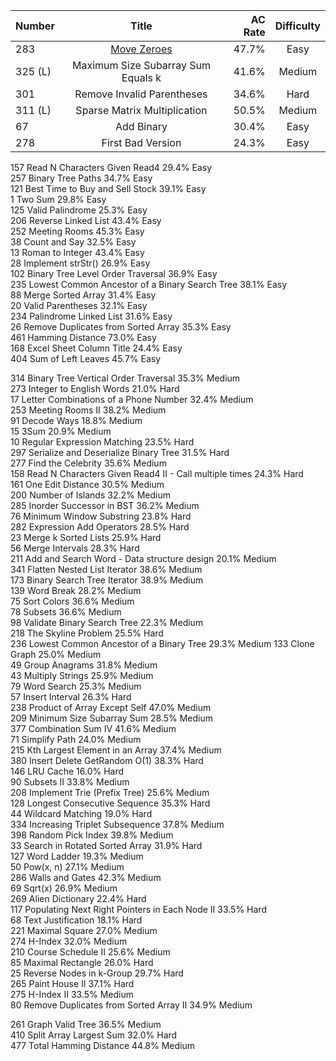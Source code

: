 
| Number | Title                              | AC Rate | Difficulty |
| ------ |:----------------------------------:| -------:|:----------:|
| 283    | [Move Zeroes](Move_Zeroes.swift)   | 47.7%   |    Easy    |   
| 325 (L)|  Maximum Size Subarray Sum Equals k| 41.6%   |   Medium   | 
| 301    |    Remove Invalid Parentheses      | 34.6%   |    Hard    |    
| 311 (L)| Sparse Matrix Multiplication       | 50.5%   |   Medium   |  
|67      |  Add Binary                        | 30.4%   |    Easy    |      
|278     |        First Bad Version            |  24.3%  |    Easy    |        
157        Read N Characters Given Read4         29.4%        Easy        
257        Binary Tree Paths        34.7%        Easy        
121        Best Time to Buy and Sell Stock        39.1%        Easy        
1        Two Sum        29.8%        Easy        
125        Valid Palindrome        25.3%        Easy        
206        Reverse Linked List        43.4%        Easy        
252        Meeting Rooms         45.3%        Easy        
38        Count and Say        32.5%        Easy        
13        Roman to Integer        43.4%        Easy        
28        Implement strStr()        26.9%        Easy        
102        Binary Tree Level Order Traversal        36.9%        Easy        
235        Lowest Common Ancestor of a Binary Search Tree        38.1%        Easy        
88        Merge Sorted Array        31.4%        Easy        
20        Valid Parentheses        32.1%        Easy        
234        Palindrome Linked List        31.6%        Easy        
26        Remove Duplicates from Sorted Array        35.3%        Easy        
461        Hamming Distance        73.0%        Easy        
168        Excel Sheet Column Title        24.4%        Easy        
404        Sum of Left Leaves        45.7%        Easy   


314        Binary Tree Vertical Order Traversal         35.3%        Medium   
273        Integer to English Words        21.0%        Hard        
17        Letter Combinations of a Phone Number        32.4%        Medium    
253        Meeting Rooms II         38.2%        Medium        
91        Decode Ways        18.8%        Medium        
15        3Sum        20.9%        Medium        
10        Regular Expression Matching        23.5%        Hard        
297        Serialize and Deserialize Binary Tree        31.5%        Hard     
277        Find the Celebrity         35.6%        Medium        
158        Read N Characters Given Read4 II - Call multiple times   24.3%        Hard        
161        One Edit Distance         30.5%        Medium        
200        Number of Islands        32.2%        Medium        
285        Inorder Successor in BST         36.2%        Medium        
76        Minimum Window Substring        23.8%        Hard        
282        Expression Add Operators        28.5%        Hard        
23        Merge k Sorted Lists        25.9%        Hard        
56        Merge Intervals        28.3%        Hard        
211        Add and Search Word - Data structure design        20.1%        Medium        
341        Flatten Nested List Iterator        38.6%        Medium        
173        Binary Search Tree Iterator        38.9%        Medium        
139        Word Break        28.2%        Medium        
75        Sort Colors        36.6%        Medium        
78        Subsets        36.6%        Medium        
98        Validate Binary Search Tree        22.3%        Medium        
218        The Skyline Problem        25.5%        Hard        
236        Lowest Common Ancestor of a Binary Tree        29.3%        Medium 
133        Clone Graph        25.0%        Medium        
49        Group Anagrams        31.8%        Medium        
43        Multiply Strings        25.9%        Medium        
79        Word Search        25.3%        Medium        
57        Insert Interval        26.3%        Hard        
238        Product of Array Except Self        47.0%        Medium        
209        Minimum Size Subarray Sum        28.5%        Medium        
377        Combination Sum IV        41.6%        Medium        
71        Simplify Path        24.0%        Medium        
215        Kth Largest Element in an Array        37.4%        Medium        
380        Insert Delete GetRandom O(1)        38.3%        Hard        
146        LRU Cache        16.0%        Hard        
90        Subsets II        33.8%        Medium        
208        Implement Trie (Prefix Tree)        25.6%        Medium        
128        Longest Consecutive Sequence        35.3%        Hard        
44        Wildcard Matching        19.0%        Hard        
334        Increasing Triplet Subsequence        37.8%        Medium        
398        Random Pick Index        39.8%        Medium        
33        Search in Rotated Sorted Array        31.9%        Hard        
127        Word Ladder        19.3%        Medium        
50        Pow(x, n)        27.1%        Medium        
286        Walls and Gates         42.3%        Medium        
69        Sqrt(x)        26.9%        Medium        
269        Alien Dictionary         22.4%        Hard        
117        Populating Next Right Pointers in Each Node II        33.5%        Hard        
68        Text Justification        18.1%        Hard        
221        Maximal Square        27.0%        Medium        
274        H-Index        32.0%        Medium        
210        Course Schedule II        25.6%        Medium        
85        Maximal Rectangle        26.0%        Hard        
25        Reverse Nodes in k-Group        29.7%        Hard        
265        Paint House II         37.1%        Hard        
275        H-Index II        33.5%        Medium        
80        Remove Duplicates from Sorted Array II        34.9%        Medium        
     
261        Graph Valid Tree         36.5%        Medium        
410        Split Array Largest Sum        32.0%        Hard        
477        Total Hamming Distance        44.8%        Medium 
